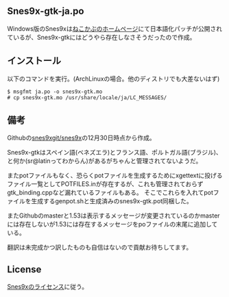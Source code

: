 ## Snes9x-gtk-ja.po
Windows版のSnes9xは[ねこかぶのホームページ](http://nekokabu.s7.xrea.com/)にて日本語化パッチが公開されているが、Snes9x-gtkにはどうやら存在しなさそうだったので作成。

## インストール
以下のコマンドを実行。(ArchLinuxの場合。他のディストリでも大差ないはず)

```
$ msgfmt ja.po -o snes9x-gtk.mo
# cp snes9x-gtk.mo /usr/share/locale/ja/LC_MESSAGES/
```


## 備考
Githubの[snes9xgit/snes9x](https://github.com/snes9xgit/snes9x)の12月30日時点から作成。

Snes9x-gtkはスペイン語(ベネズエラ)とフランス語、ポルトガル語(ブラジル)、と何か(sr@latinってわからん)があるがちゃんと管理されてないようだ。

またpotファイルもなく、恐らくpotファイルを生成するためにxgettextに投げるファイル一覧としてPOTFILES.inが存在するが、これも管理されておらずgtk_binding.cppなど漏れているファイルもある。
そこでこれらを入れてpotファイルを生成するgenpot.shと生成済みのsnes9x-gtk.pot同梱した。

またGithubのmasterと1.53は表示するメッセージが変更されているのかmasterには存在しないが1.53には存在するメッセージをpoファイルの末尾に追加している。

翻訳は未完成かつ訳したものも自信はないので貢献お待ちしてます。

## License
[Snes9xのライセンス](https://github.com/snes9xgit/snes9x/blob/master/docs/snes9x-license.txt)に従う。
